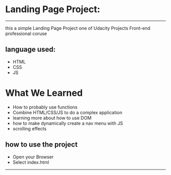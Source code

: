 # Landing Page Project:

---

this a simple Landing Page Project one of Udacity Projects Front-end professional coruse

## language used:

- HTML
- CSS
- JS

# What We Learned

- How to probably use functions
- Combine HTML/CSS/JS to do a complex application
- learning more about how to use DOM
- how to make dynamically create a nav menu with JS
- scrolling effects

## how to use the project

- Open your Browser
- Select index.html

---
